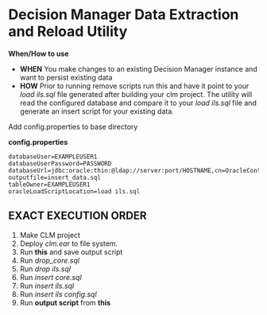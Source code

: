 # Decision Manager Data Extraction and Reload Utility

**When/How to use**
* **WHEN** You make changes to an existing Decision Manager instance and want to persist existing data
* **HOW** Prior to running remove scripts run this and have it point to your _load ils.sql_ file generated after building your clm project. The utility will read the configured database and compare it to your _load ils.sql_ file and generate an insert script for your existing data.

Add config.properties to base directory

**config.properties**
```properties
databaseUser=EXAMPLEUSER1
databaseUserPassword=PASSWORD
databaseUrl=jdbc:oracle:thin:@ldap://server:port/HOSTNAME,cn=OracleContext,dc=domain,dc=com
outputfile=insert_data.sql
tableOwner=EXAMPLEUSER1
oracleLoadScriptLocation=load ils.sql
```

## EXACT EXECUTION ORDER
1. Make CLM project
2. Deploy _clm.ear_ to file system.
3. Run **this** and save output script
4. Run _drop_core.sql_
5. Run _drop ils.sql_
6. Run _insert core.sql_
7. Run _insert ils.sql_
8. Run _insert ils config.sql_
9. Run __output script__ from **this**
